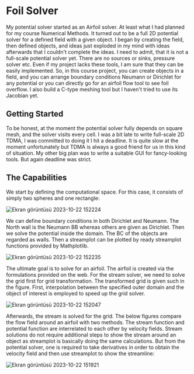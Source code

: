 # Foil Solver

My potential solver started as an Airfoil solver. At least what I had planned for my course Numerical Methods.  It turned out to be a full 2D potential solver for a defined field with a given object. I began by creating the field, then defined objects, and ideas just exploded in my mind with ideas afterwards that I couldn't complete the ideas. I need to admit, that it is not a full-scale potential solver yet. There are no sources or sinks, pressure solver etc. Even if my project lacks these tools, I am sure that they can be easily implemented. So, in this course project, you can create objects in a field, and you can arrange boundary conditions Neumann or Dirichlet for any potential or you can directly go for an airfoil flow tool to see foil overflow. I also build a C-type meshing tool but I haven't tried to use its Jacobian yet. 

## Getting Started

To be honest, at the moment the potential solver fully depends on square mesh, and the solver visits every cell. I was a bit late to write full-scale 2D TDMA, I was committed to doing it I hit a deadline. It is quite slow at the moment unfortunately but TDMA is always a good friend for us in this kind of situation. My other big plan was to write a suitable GUI for fancy-looking tools. But again deadline was strict.

## The Capabilities 

We start by defining the computational space. For this case, it consists of simply two spheres and one rectangle:  

![Ekran görüntüsü 2023-10-22 152224](https://github.com/MehmetHakanSari/PotentialSolver/assets/112701635/c0ed1a32-b152-40a4-84a0-f31a68c9ebb8)

We can define boundary conditions in both Dirichlet and Neumann. The North wall is the Neumann BB whereas others are given as Dirichlet. Then we solve the potential inside the domain. The BC of the objects are regarded as walls. Then a streamplot can be plotted by ready streamplot functions provided by Mathplotlib. 

![Ekran görüntüsü 2023-10-22 152235](https://github.com/MehmetHakanSari/PotentialSolver/assets/112701635/d8b2333f-dd87-4e7e-a87f-8d4c20f2d3fc)

The ultimate goal is to solve for an airfoil. The airfoil is created via the formulations provided on the web. For the stream solver, we need to solve the grid first for grid transformation. The transformed grid is given such in the figure. First, interpolation between the specified outer domain and the object of interest is employed to speed up the grid solver. 

![Ekran görüntüsü 2023-10-22 152047](https://github.com/MehmetHakanSari/PotentialSolver/assets/112701635/b062577a-2499-415d-b6b4-458a48888beb)

Afterwards, the stream is solved for the grid. The below figures compare the flow field around an airfoil with two methods. The stream function and potential function are interrelated to each other by velocity fields. Stream solutions do not require additional steps to show the stream around an object as streamplot is basically doing the same calculations. But from the potential solver, one is required to take derivatives in order to obtain the velocity field and then use streamplot to show the streamline:

![Ekran görüntüsü 2023-10-22 151921](https://github.com/MehmetHakanSari/PotentialSolver/assets/112701635/e626b9de-41e8-4133-9431-18d333cd47b4)
